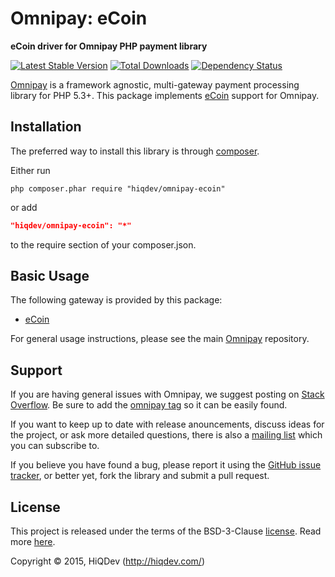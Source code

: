 Omnipay: eCoin
==============

**eCoin driver for Omnipay PHP payment library**

[![Latest Stable Version](https://poser.pugx.org/hiqdev/omnipay-ecoin/v/stable)](//packagist.org/packages/hiqdev/omnipay-ecoin)
[![Total Downloads](https://poser.pugx.org/hiqdev/omnipay-ecoin/downloads)](//packagist.org/packages/hiqdev/omnipay-ecoin)
[![Dependency Status](https://www.versioneye.com/php/hiqdev:omnipay-ecoin/dev-master/badge.svg)](https://www.versioneye.com/php/hiqdev:omnipay-ecoin/dev-master)

[Omnipay](https://github.com/omnipay/omnipay) is a framework agnostic, multi-gateway payment
processing library for PHP 5.3+.
This package implements [eCoin](http://ecoin.cc/) support for Omnipay.

## Installation

The preferred way to install this library is through [composer](http://getcomposer.org/download/).

Either run

```
php composer.phar require "hiqdev/omnipay-ecoin"
```

or add

```json
"hiqdev/omnipay-ecoin": "*"
```

to the require section of your composer.json.

## Basic Usage

The following gateway is provided by this package:

* [eCoin](http://eCoin.cc/)

For general usage instructions, please see the main [Omnipay](https://github.com/omnipay/omnipay) repository.

## Support

If you are having general issues with Omnipay, we suggest posting on
[Stack Overflow](http://stackoverflow.com/). Be sure to add the
[omnipay tag](http://stackoverflow.com/questions/tagged/omnipay) so it can be easily found.

If you want to keep up to date with release anouncements, discuss ideas for the project,
or ask more detailed questions, there is also a [mailing list](https://groups.google.com/forum/#!forum/omnipay) which
you can subscribe to.

If you believe you have found a bug, please report it using the [GitHub issue tracker](https://github.com/hiqdev/omnipay-ecoin/issues),
or better yet, fork the library and submit a pull request.

## License

This project is released under the terms of the BSD-3-Clause [license](https://github.com/hiqdev/omnipay-ecoin/blob/master/LICENSE).
Read more [here](http://choosealicense.com/licenses/bsd-3-clause).

Copyright © 2015, HiQDev (http://hiqdev.com/)
